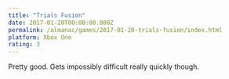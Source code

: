 ```yaml
---
title: "Trials Fusion"
date: 2017-01-20T00:00:00.000Z
permalink: /almanac/games/2017-01-20-trials-fusion/index.html
platform: Xbox One
rating: 3
---
```


Pretty good. Gets impossibly difficult really quickly though.
